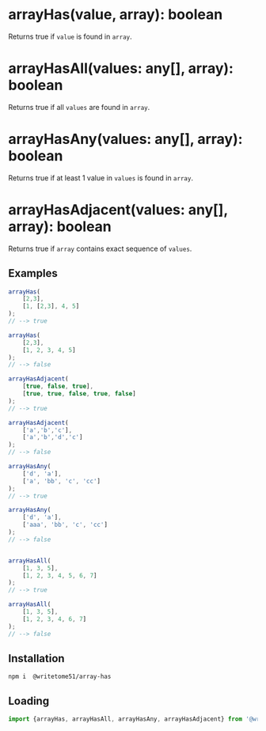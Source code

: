 # arrayHas(value, array): boolean

Returns true if `value` is found in `array`.

# arrayHasAll(values: any[], array): boolean

Returns true if all `values` are found in `array`.

# arrayHasAny(values: any[], array): boolean

Returns true if at least 1 value in `values` is found in `array`.

# arrayHasAdjacent(values: any[], array): boolean

Returns true if `array` contains exact sequence of `values`.


## Examples
```js
arrayHas(
    [2,3],
    [1, [2,3], 4, 5]
);
// --> true

arrayHas(
    [2,3],
    [1, 2, 3, 4, 5]
);
// --> false

arrayHasAdjacent(
    [true, false, true],
    [true, true, false, true, false]
);
// --> true

arrayHasAdjacent(
    ['a','b','c'],
    ['a','b','d','c']
);
// --> false

arrayHasAny(
    ['d', 'a'], 
    ['a', 'bb', 'c', 'cc']
);
// --> true

arrayHasAny(
    ['d', 'a'], 
    ['aaa', 'bb', 'c', 'cc']
);
// --> false


arrayHasAll(
    [1, 3, 5],
    [1, 2, 3, 4, 5, 6, 7]
);
// --> true

arrayHasAll(
    [1, 3, 5],
    [1, 2, 3, 4, 6, 7]
);
// --> false
```


## Installation
`npm i  @writetome51/array-has`


## Loading
```js
import {arrayHas, arrayHasAll, arrayHasAny, arrayHasAdjacent} from '@writetome51/array-has';
```
